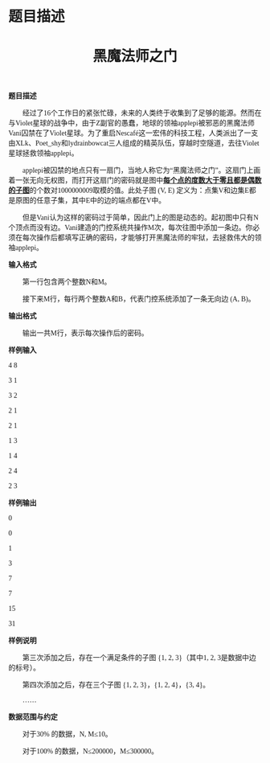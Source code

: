 # 题目描述


<h1 style="text-align:center;">
	<b><span style="font-family:Microsoft YaHei;">黑魔法师之门</span></b> 
</h1>
<p align="center" style="text-align:center;">
	<br/>
</p>
<p>
	<b><span style="font-family:Microsoft YaHei;">题目描述</span><span></span></b> 
</p>
<p style="text-indent:21.0pt;">
	<span style="font-family:Microsoft YaHei;">经过了</span><span style="font-family:&#39;Microsoft YaHei&#39;;">16</span><span style="font-family:Microsoft YaHei;">个工作日的紧张忙碌，未来的人类终于收集到了足够的能源。然而在与</span><span style="font-family:&#39;Microsoft YaHei&#39;;">Violet</span><span style="font-family:Microsoft YaHei;">星球的战争中，由于</span><span style="font-family:&#39;Microsoft YaHei&#39;;">Z</span><span style="font-family:Microsoft YaHei;">副官的愚蠢，地球的领袖</span><span style="font-family:&#39;Microsoft YaHei&#39;;">applepi</span><span style="font-family:Microsoft YaHei;">被邪恶的黑魔法师</span><span style="font-family:&#39;Microsoft YaHei&#39;;">Vani</span><span style="font-family:Microsoft YaHei;">囚禁在了</span><span style="font-family:&#39;Microsoft YaHei&#39;;">Violet</span><span style="font-family:Microsoft YaHei;">星球。为了重启</span><span style="font-family:&#39;Microsoft YaHei&#39;;">Nescafé</span><span style="font-family:Microsoft YaHei;">这一宏伟的科技工程，人类派出了一支由</span><span style="font-family:&#39;Microsoft YaHei&#39;;">XLk</span><span style="font-family:Microsoft YaHei;">、</span><span style="font-family:&#39;Microsoft YaHei&#39;;">Poet_shy</span><span style="font-family:Microsoft YaHei;">和</span><span style="font-family:&#39;Microsoft YaHei&#39;;">lydrainbowcat</span><span style="font-family:Microsoft YaHei;">三人组成的精英队伍，穿越时空隧道，去往</span><span style="font-family:&#39;Microsoft YaHei&#39;;">Violet</span><span style="font-family:Microsoft YaHei;">星球拯救领袖</span><span style="font-family:&#39;Microsoft YaHei&#39;;">applepi</span><span style="font-family:Microsoft YaHei;">。</span><span></span> 
</p>
<p style="text-indent:21.0pt;">
	<span style="font-family:&#39;Microsoft YaHei&#39;;">applepi</span><span style="font-family:Microsoft YaHei;">被囚禁的地点只有一扇门，当地人称它为“黑魔法师之门”。这扇门上画着一张无向无权图，而打开这扇门的密码就是图中</span><b><u><span style="font-family:Microsoft YaHei;">每个点的度数大于零且都是偶数的子图</span></u></b><span style="font-family:Microsoft YaHei;">的个数对</span><span style="font-family:&#39;Microsoft YaHei&#39;;">1000000009</span><span style="font-family:Microsoft YaHei;">取模的值。此处子图</span><span style="font-family:&#39;Microsoft YaHei&#39;;"> (V, E) </span><span style="font-family:Microsoft YaHei;">定义为：点集</span><span style="font-family:&#39;Microsoft YaHei&#39;;">V</span><span style="font-family:Microsoft YaHei;">和边集</span><span style="font-family:&#39;Microsoft YaHei&#39;;">E</span><span style="font-family:Microsoft YaHei;">都是原图的任意子集，其中</span><span style="font-family:&#39;Microsoft YaHei&#39;;">E</span><span style="font-family:Microsoft YaHei;">中的边的端点都在</span><span style="font-family:&#39;Microsoft YaHei&#39;;">V</span><span style="font-family:Microsoft YaHei;">中。</span><span></span> 
</p>
<p style="text-indent:21.0pt;">
	<span style="font-family:Microsoft YaHei;">但是</span><span style="font-family:&#39;Microsoft YaHei&#39;;">Vani</span><span style="font-family:Microsoft YaHei;">认为这样的密码过于简单，因此门上的图是动态的。起初图中只有</span><span style="font-family:&#39;Microsoft YaHei&#39;;">N</span><span style="font-family:Microsoft YaHei;">个顶点而没有边。</span><span style="font-family:&#39;Microsoft YaHei&#39;;">Vani</span><span style="font-family:Microsoft YaHei;">建造的门控系统共操作</span><span style="font-family:&#39;Microsoft YaHei&#39;;">M</span><span style="font-family:Microsoft YaHei;">次，每次往图中添加一条边。你必须在每次操作后都填写正确的密码，才能够打开黑魔法师的牢狱，去拯救伟大的领袖</span><span style="font-family:&#39;Microsoft YaHei&#39;;">applepi</span><span style="font-family:Microsoft YaHei;">。</span><span></span> 
</p>
<p>
	<b><span style="font-family:Microsoft YaHei;">输入格式</span><span></span></b> 
</p>
<p style="text-indent:21.0pt;">
	<span style="font-family:Microsoft YaHei;">第一行包含两个整数</span><span style="font-family:&#39;Microsoft YaHei&#39;;">N</span><span style="font-family:Microsoft YaHei;">和</span><span style="font-family:&#39;Microsoft YaHei&#39;;">M</span><span style="font-family:Microsoft YaHei;">。</span><span></span> 
</p>
<p style="text-indent:21.0pt;">
	<span style="font-family:Microsoft YaHei;">接下来</span><span style="font-family:&#39;Microsoft YaHei&#39;;">M</span><span style="font-family:Microsoft YaHei;">行，每行两个整数</span><span style="font-family:&#39;Microsoft YaHei&#39;;">A</span><span style="font-family:Microsoft YaHei;">和</span><span style="font-family:&#39;Microsoft YaHei&#39;;">B</span><span style="font-family:Microsoft YaHei;">，代表门控系统添加了一条无向边</span><span style="font-family:&#39;Microsoft YaHei&#39;;"> (A, B)</span><span style="font-family:Microsoft YaHei;">。</span><span></span> 
</p>
<p>
	<b><span style="font-family:Microsoft YaHei;">输出格式</span></b><span></span> 
</p>
<p style="text-indent:21.0pt;">
	<span style="font-family:Microsoft YaHei;">输出一共</span><span style="font-family:&#39;Microsoft YaHei&#39;;">M</span><span style="font-family:Microsoft YaHei;">行，表示每次操作后的密码。</span><span></span> 
</p>
<p>
	<b><span style="font-family:Microsoft YaHei;">样例输入</span><span></span></b> 
</p>
<p>
	<span style="font-family:Microsoft YaHei;">4
8</span> 
</p>
<p>
	<span style="font-family:Microsoft YaHei;">3
1</span> 
</p>
<p>
	<span style="font-family:Microsoft YaHei;">3
2</span> 
</p>
<p>
	<span style="font-family:Microsoft YaHei;">2
1</span> 
</p>
<p>
	<span style="font-family:Microsoft YaHei;">2
1</span> 
</p>
<p>
	<span style="font-family:Microsoft YaHei;">1
3</span> 
</p>
<p>
	<span style="font-family:Microsoft YaHei;">1
4</span> 
</p>
<p>
	<span style="font-family:Microsoft YaHei;">2
4</span> 
</p>
<p>
	<span style="font-family:Microsoft YaHei;">2
3</span> 
</p>
<p>
	<b><span style="font-family:Microsoft YaHei;">样例输出</span><span></span></b> 
</p>
<p>
	<span style="font-family:Microsoft YaHei;">0</span> 
</p>
<p>
	<span style="font-family:Microsoft YaHei;">0</span> 
</p>
<p>
	<span style="font-family:Microsoft YaHei;">1</span> 
</p>
<p>
	<span style="font-family:Microsoft YaHei;">3</span> 
</p>
<p>
	<span style="font-family:Microsoft YaHei;">7</span> 
</p>
<p>
	<span style="font-family:Microsoft YaHei;">7</span> 
</p>
<p>
	<span style="font-family:Microsoft YaHei;">15</span> 
</p>
<p>
	<span style="font-family:Microsoft YaHei;">31</span> 
</p>
<p>
	<b><span style="font-family:Microsoft YaHei;">样例说明</span></b><span></span> 
</p>
<p style="text-indent:21.0pt;">
	<span style="font-family:Microsoft YaHei;">第三次添加之后，存在一个满足条件的子图</span><span style="font-family:&#39;Microsoft YaHei&#39;;"> {1, 2, 3}</span><span style="font-family:Microsoft YaHei;">（其中</span><span style="font-family:&#39;Microsoft YaHei&#39;;">1, 2, 3</span><span style="font-family:Microsoft YaHei;">是数据中边的标号）。</span><span></span> 
</p>
<p style="text-indent:21.0pt;">
	<span style="font-family:Microsoft YaHei;">第四次添加之后，存在三个子图</span><span style="font-family:&#39;Microsoft YaHei&#39;;"> {1, 2, 3}</span><span style="font-family:Microsoft YaHei;">，</span><span style="font-family:&#39;Microsoft YaHei&#39;;">{1, 2, 4}</span><span style="font-family:Microsoft YaHei;">，</span><span style="font-family:&#39;Microsoft YaHei&#39;;">{3, 4}</span><span style="font-family:Microsoft YaHei;">。</span><span></span> 
</p>
<p style="text-indent:21.0pt;">
	<span style="font-family:Microsoft YaHei;">……</span><span></span> 
</p>
<p>
	<b><span style="font-family:Microsoft YaHei;">数据范围与约定</span><span></span></b> 
</p>
<p style="text-indent:21.0pt;">
	<span style="font-family:Microsoft YaHei;">对于</span><span style="font-family:&#39;Microsoft YaHei&#39;;">30% </span><span style="font-family:Microsoft YaHei;">的数据，</span><span style="font-family:&#39;Microsoft YaHei&#39;;">N, M</span><span style="font-family:Microsoft YaHei;">≤</span><span style="font-family:&#39;Microsoft YaHei&#39;;">10</span><span style="font-family:Microsoft YaHei;">。</span><span></span> 
</p>
<p style="text-indent:21.0pt;">
	<span style="font-family:Microsoft YaHei;">对于</span><span style="font-family:&#39;Microsoft YaHei&#39;;">100% </span><span style="font-family:Microsoft YaHei;">的数据，</span><span style="font-family:&#39;Microsoft YaHei&#39;;">N</span><span style="font-family:Microsoft YaHei;">≤</span><span style="font-family:&#39;Microsoft YaHei&#39;;">200000</span><span style="font-family:Microsoft YaHei;">，</span><span style="font-family:&#39;Microsoft YaHei&#39;;">M</span><span style="font-family:Microsoft YaHei;">≤</span><span style="font-family:&#39;Microsoft YaHei&#39;;">300000</span><span style="font-family:Microsoft YaHei;">。</span><span></span> 
</p>
